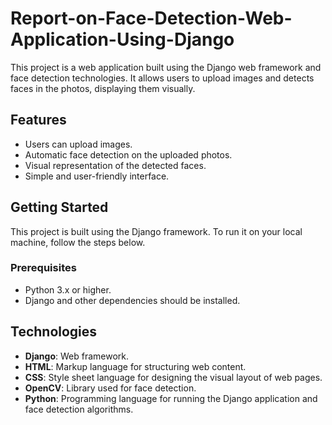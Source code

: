 # Report-on-Face-Detection-Web-Application-Using-Django

This project is a web application built using the Django web framework and face detection technologies. It allows users to upload images and detects faces in the photos, displaying them visually.

## Features
- Users can upload images.
- Automatic face detection on the uploaded photos.
- Visual representation of the detected faces.
- Simple and user-friendly interface.

## Getting Started

This project is built using the Django framework. To run it on your local machine, follow the steps below.

### Prerequisites

- Python 3.x or higher.
- Django and other dependencies should be installed.

## Technologies

- **Django**: Web framework.
- **HTML**: Markup language for structuring web content.
- **CSS**: Style sheet language for designing the visual layout of web pages.
- **OpenCV**: Library used for face detection.
- **Python**: Programming language for running the Django application and face detection algorithms.




